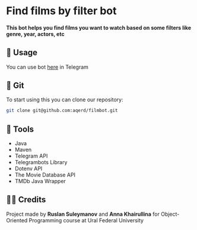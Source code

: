 # Find films by filter bot
#### This bot helps you find films you want to watch based on some filters like genre, year, actors, etc

## 🚀 Usage
You can use bot [here](https://t.me/findfilmsbyfiltersbot) in Telegram

## 🔗 Git
To start using this you can clone our repository:
```bash
git clone git@github.com:aqerd/filmbot.git
```

## 🔨 Tools
- Java
- Maven
- Telegram API
- Telegrambots Library
- Dotenv API
- The Movie Database API
- TMDb Java Wrapper

## 🧑‍💻 Credits
Project made by **Ruslan Suleymanov** and **Anna Khairullina** for Object-Oriented Programming course at Ural Federal University 
